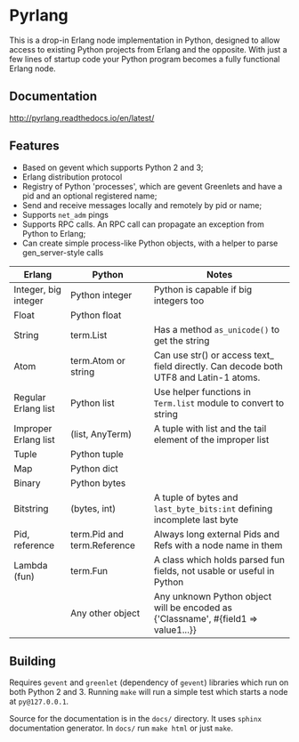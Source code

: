 Pyrlang
=======

This is a drop-in Erlang node implementation in Python, designed to allow
access to existing Python projects from Erlang and the opposite. 
With just a few lines of startup code your Python program becomes a fully
functional Erlang node.
 
 
Documentation
-------------

http://pyrlang.readthedocs.io/en/latest/


Features
--------

*   Based on gevent which supports Python 2 and 3;
*   Erlang distribution protocol
*   Registry of Python 'processes', which are gevent Greenlets and have a pid
    and an optional registered name;
*   Send and receive messages locally and remotely by pid or name;
*   Supports `net_adm` pings
*   Supports RPC calls. An RPC call can propagate an exception from 
    Python to Erlang;
*   Can create simple process-like Python objects, with a helper to parse
    gen_server-style calls


| Erlang               | Python                      | Notes                                                                                 |
|----------------------|-----------------------------|---------------------------------------------------------------------------------------|
| Integer, big integer | Python integer              | Python is capable if big integers too                                                 |
| Float                | Python float                |                                                                                       |
| String               | term.List                   | Has a method `as_unicode()` to get the string                                         |
| Atom                 | term.Atom or string         | Can use str() or access text_ field directly. Can decode both UTF8 and Latin-1 atoms. |
| Regular Erlang list  | Python list                 | Use helper functions in `Term.list` module to convert to string                       |
| Improper Erlang list | (list, AnyTerm)             | A tuple with list and the tail element of the improper list                           |         
| Tuple                | Python tuple                |                                                                                       |
| Map                  | Python dict                 |                                                                                       |
| Binary               | Python bytes                |                                                                                       |
| Bitstring            | (bytes, int)                | A tuple of bytes and `last_byte_bits:int` defining incomplete last byte               |
| Pid, reference       | term.Pid and term.Reference | Always long external Pids and Refs with a node name in them                           |
| Lambda (fun)         | term.Fun                    | A class which holds parsed fun fields, not usable or useful in Python                 |
|                      | Any other object            | Any unknown Python object will be encoded as {'Classname', #{field1 => value1...}}    |


Building
--------

Requires `gevent` and `greenlet` (dependency of `gevent`) libraries which 
run on both Python 2 and 3. Running `make` will run a simple test which starts
a node at `py@127.0.0.1`.

Source for the documentation is in the `docs/` directory. It uses `sphinx`
documentation generator. In `docs/` run `make html` or just `make`.
